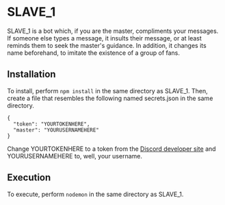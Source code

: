 # SLAVE_1

SLAVE_1 is a bot which, if you are the master, compliments your messages. If someone else types a message, it insults their message, or at least reminds them to seek the master's guidance. In addition, it changes its name beforehand, to imitate the existence of a group of fans.

## Installation

To install, perform ```npm install``` in the same directory as SLAVE_1. Then, create a file that resembles the following named secrets.json in the same directory.
```
{
  "token": "YOURTOKENHERE",
  "master": "YOURUSERNAMEHERE"
}
```

Change YOURTOKENHERE to a token from the [Discord developer site](https://discordapp.com/developers) and YOURUSERNAMEHERE to, well, your username.

## Execution

To execute, perform ```nodemon``` in the same directory as SLAVE_1.
